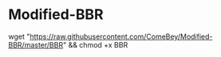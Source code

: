 # Modified-BBR
wget "https://raw.githubusercontent.com/ComeBey/Modified-BBR/master/BBR" && chmod +x BBR


